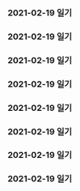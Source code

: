 ### 2021-02-19 일기
### 2021-02-19 일기
### 2021-02-19 일기
### 2021-02-19 일기
### 2021-02-19 일기
### 2021-02-19 일기
### 2021-02-19 일기
### 2021-02-19 일기
